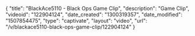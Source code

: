 {
    "title": "BlackAce5110 - Black Ops Game Clip",
    "description": "Game Clip",
    "videoid": "122904124",
    "date_created": "1300319357",
    "date_modified": "1507854475",
    "type": "captivate",
    "layout": "video",
    "url": "\/v\/blackace5110-black-ops-game-clip\/122904124"
}